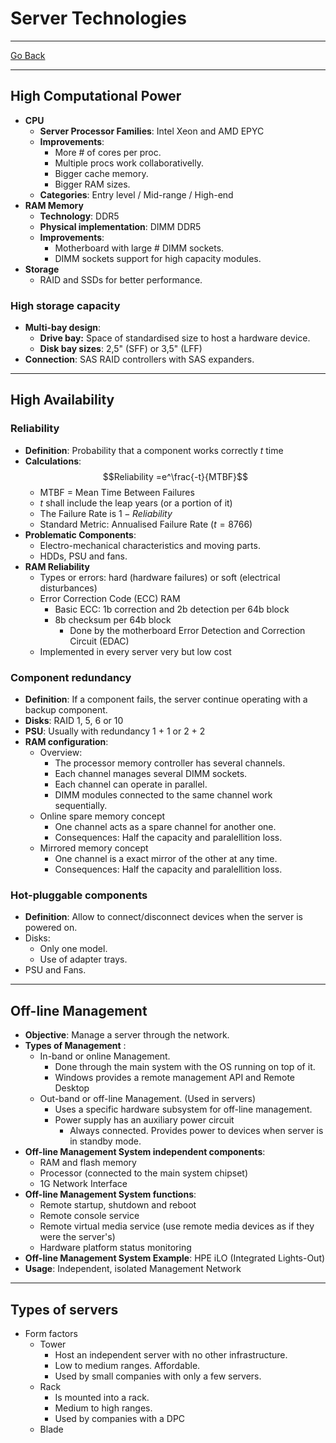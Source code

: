 # Server Technologies
---
[Go Back](../README.md)

---
## High Computational Power
- **CPU**
	- **Server Processor Families**: Intel Xeon and AMD EPYC
	- **Improvements**:
		- More # of cores per proc.
		- Multiple procs work collaborativelly.
		- Bigger cache memory.
		- Bigger RAM sizes.
	- **Categories**: Entry level / Mid-range / High-end
- **RAM Memory**
	- **Technology**: DDR5
	- **Physical implementation**: DIMM DDR5
	- **Improvements**:
		- Motherboard with large # DIMM sockets.
		- DIMM sockets support for high capacity modules.
- **Storage**
	- RAID and SSDs for better performance.
### High storage capacity
- **Multi-bay design**:
	- **Drive bay:** Space of standardised size to host a hardware device.
	- **Disk bay sizes**: 2,5" (SFF) or 3,5" (LFF)
- **Connection**: SAS RAID controllers with SAS expanders.
---
## High Availability
### Reliability
- **Definition**: Probability that a component works correctly $t$ time
- **Calculations**:
		$$Reliability =e^\frac{-t}{MTBF}$$
	- MTBF = Mean Time Between Failures
	- $t$ shall include the leap years (or a portion of it)
	- The Failure Rate is $1 - Reliability$ 
	- Standard Metric: Annualised Failure Rate ($t = 8766$)
- **Problematic Components**:
	- Electro-mechanical characteristics and moving parts.
	- HDDs, PSU and fans.
- **RAM Reliability**
	- Types or errors: hard (hardware failures) or soft (electrical disturbances)
	- Error Correction Code (ECC) RAM
		- Basic ECC:  1b correction and 2b detection per 64b block
		- 8b checksum per 64b block
			- Done by the motherboard Error Detection and Correction Circuit (EDAC)
	- Implemented in every server very but low cost
### Component redundancy
- **Definition**: If a component fails, the server continue operating with a backup component.
- **Disks**: RAID 1, 5, 6 or 10
- **PSU**: Usually with redundancy 1 + 1 or 2 + 2
- **RAM configuration**:
	- Overview:
		- The processor memory controller has several channels.
		- Each channel manages several DIMM sockets.
		- Each channel can operate in parallel.
		- DIMM modules connected to the same channel work sequentially.
	- Online spare memory concept
		- One channel acts as a spare channel for another one.
		- Consequences: Half the capacity and paralellition loss.
	- Mirrored memory concept
		- One channel is a exact mirror of the other at any time.
		- Consequences: Half the capacity and paralellition loss.
### Hot-pluggable components
- **Definition**: Allow to connect/disconnect devices when the server is powered on.
- Disks:
	- Only one model.
	- Use of adapter trays.
- PSU and Fans.
---
## Off-line Management
- **Objective**: Manage a server through the network.
- **Types of Management** :
	- In-band or online Management.
		- Done through the main system with the OS running on top of it.
		- Windows provides a remote management API and Remote Desktop
	- Out-band or off-line Management. (Used in servers)
		- Uses a specific hardware subsystem for off-line management.
		- Power supply has an auxiliary power circuit
			- Always connected. Provides power to devices when server is in standby mode.
- **Off-line Management System independent components**:
	- RAM and flash memory
	- Processor (connected to the main system chipset)
	- 1G Network Interface
- **Off-line Management System functions**:
	- Remote startup, shutdown and reboot
	- Remote console service
	- Remote virtual media service (use remote media devices as if they were the server's)
	- Hardware platform status monitoring
- **Off-line Management System Example**: HPE iLO (Integrated Lights-Out)
- **Usage**: Independent, isolated Management Network
---
## Types of servers
- Form factors
	- Tower
		- Host an independent server with no other infrastructure.
		- Low to medium ranges. Affordable.
		- Used by small companies with only a few servers.
	- Rack
		- Is mounted into a rack.
		- Medium to high ranges.
		- Used by companies with a DPC
	- Blade